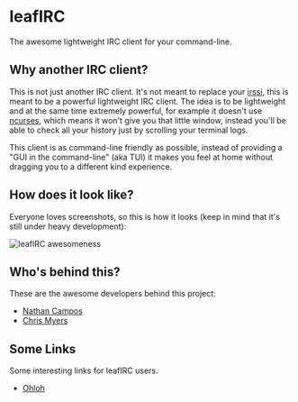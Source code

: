 # leafIRC

The awesome lightweight IRC client for your command-line.


## Why another IRC client?

This is not just another IRC client. It's not meant to replace your [irssi](http://www.irssi.org/), this is meant to be a powerful lightweight IRC client. The idea is to be lightweight and at the same time extremely powerful, for example it doesn't use [ncurses](http://www.gnu.org/software/ncurses/), which means it won't give you that little window, instead you'll be able to check all your history just by scrolling your terminal logs.

This client is as command-line friendly as possible, instead of providing a "GUI in the command-line" (aka TUI) it makes you feel at home without dragging you to a different kind experience.


## How does it look like?

Everyone loves screenshots, so this is how it looks (keep in mind that it's still under heavy development):

![leafIRC awesomeness](http://f.cl.ly/items/271S3g0q1h2k1I2T1K3a/Screen%20Shot%202013-01-15%20at%2012.39.33%20AM.png)


## Who's behind this?

These are the awesome developers behind this project:

  * [Nathan Campos](http://about.me/nathanpc)
  * [Chris Myers](vividexstance@hotmail.com)


## Some Links

Some interesting links for leafIRC users.

  * [Ohloh](https://www.ohloh.net/p/leafIRC)

